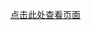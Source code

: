 [点击此处查看页面]([https://wiki.swarma.org/graph.v20210913.html](https://wiki.swarma.org/graph.v20210913.html))

